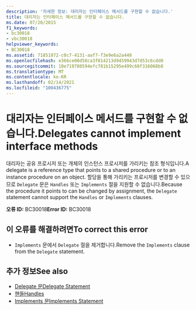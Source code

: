 ```yaml
---
description: '자세한 정보: 대리자는 인터페이스 메서드를 구현할 수 없습니다.'
title: 대리자는 인터페이스 메서드를 구현할 수 없습니다.
ms.date: 07/20/2015
f1_keywords:
- bc30018
- vbc30018
helpviewer_keywords:
- BC30018
ms.assetid: 71851072-c0c7-4131-aaf7-f3e9e6a2a448
ms.openlocfilehash: e366ce00d58ca3f014213d9459943d7d53c6cdd0
ms.sourcegitcommit: 10e719780594efc781b15295e499c66f316068b8
ms.translationtype: MT
ms.contentlocale: ko-KR
ms.lasthandoff: 02/14/2021
ms.locfileid: "100436775"
---
```

# <a name="delegates-cannot-implement-interface-methods"></a><span data-ttu-id="894e8-103">대리자는 인터페이스 메서드를 구현할 수 없습니다.</span><span class="sxs-lookup"><span data-stu-id="894e8-103">Delegates cannot implement interface methods</span></span>

<span data-ttu-id="894e8-104">대리자는 공유 프로시저 또는 개체의 인스턴스 프로시저를 가리키는 참조 형식입니다.</span><span class="sxs-lookup"><span data-stu-id="894e8-104">A delegate is a reference type that points to a shared procedure or to an instance procedure on an object.</span></span> <span data-ttu-id="894e8-105">할당을 통해 가리키는 프로시저를 변경할 수 있으므로 `Delegate` 문은 `Handles` 또는 `Implements` 절을 지원할 수 없습니다.</span><span class="sxs-lookup"><span data-stu-id="894e8-105">Because the procedure it points to can be changed by assignment, the `Delegate` statement cannot support the `Handles` or `Implements` clauses.</span></span>  
  
 <span data-ttu-id="894e8-106">**오류 ID:** BC30018</span><span class="sxs-lookup"><span data-stu-id="894e8-106">**Error ID:** BC30018</span></span>  
  
## <a name="to-correct-this-error"></a><span data-ttu-id="894e8-107">이 오류를 해결하려면</span><span class="sxs-lookup"><span data-stu-id="894e8-107">To correct this error</span></span>  
  
- <span data-ttu-id="894e8-108">`Implements` 문에서 `Delegate` 절을 제거합니다.</span><span class="sxs-lookup"><span data-stu-id="894e8-108">Remove the `Implements` clause from the `Delegate` statement.</span></span>  
  
## <a name="see-also"></a><span data-ttu-id="894e8-109">추가 정보</span><span class="sxs-lookup"><span data-stu-id="894e8-109">See also</span></span>

- [<span data-ttu-id="894e8-110">Delegate 문</span><span class="sxs-lookup"><span data-stu-id="894e8-110">Delegate Statement</span></span>](../language-reference/statements/delegate-statement.md)
- [<span data-ttu-id="894e8-111">핸들</span><span class="sxs-lookup"><span data-stu-id="894e8-111">Handles</span></span>](../language-reference/statements/handles-clause.md)
- [<span data-ttu-id="894e8-112">Implements 문</span><span class="sxs-lookup"><span data-stu-id="894e8-112">Implements Statement</span></span>](../language-reference/statements/implements-statement.md)
